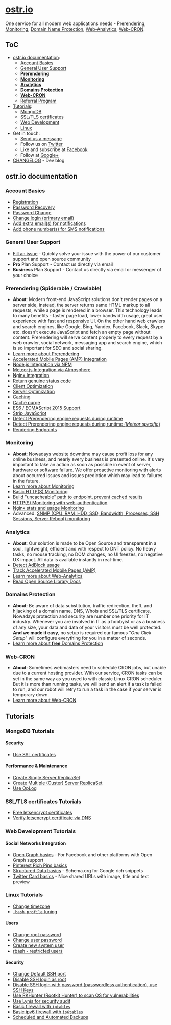 # [ostr.io](https://ostr.io)

One service for all modern web applications needs - [Prerendering](https://ostr.io/info/prerendering), [Monitoring](https://ostr.io/info/monitoring), [Domain Name Protection](https://ostr.io/info/domain-names-protection), [Web-Analytics](https://ostr.io/info/web-analytics), [Web-CRON](https://ostr.io/info/web-cron).

## ToC

- [ostr.io documentation](https://github.com/VeliovGroup/ostrio#ostrio-documentation):
  - [Account Basics](https://github.com/VeliovGroup/ostrio#account-basics)
  - [General User Support](https://github.com/VeliovGroup/ostrio#general-user-support)
  - [__Prerendering__](https://github.com/VeliovGroup/ostrio#prerendering-spiderable--crawlable)
  - [__Monitoring__](https://github.com/VeliovGroup/ostrio#monitoring)
  - [__Analytics__](https://github.com/VeliovGroup/ostrio#analytics)
  - [__Domains Protection__](https://github.com/VeliovGroup/ostrio#domains-protection)
  - [__Web-CRON__](https://github.com/VeliovGroup/ostrio#web-cron)
  - [Referral Program](https://github.com/VeliovGroup/ostrio/blob/master/docs/account/referral-program.md)
- [Tutorials](https://github.com/VeliovGroup/ostrio#tutorials):
  - [MongoDB](https://github.com/VeliovGroup/ostrio#mongodb-tutorials)
  - [SSL/TLS certificates](https://github.com/VeliovGroup/ostrio#ssltls-certificates-tutorials)
  - [Web Development](https://github.com/VeliovGroup/ostrio#web-development-tutorials)
  - [Linux](https://github.com/VeliovGroup/ostrio#linux-tutorials)
- Get in touch:
  - <a href="mailto:info@ostr.io" target="_parent">Send us a message</a>
  - Follow us on [Twitter](https://twitter.com/ostrio_service)
  - Like and subscribe at [Facebook](https://www.facebook.com/ostrio.service)
  - Follow at [Google+](https://plus.google.com/+OstrIo)
- [CHANGELOG](https://github.com/VeliovGroup/ostrio/blob/master/HISTORY.md) - Dev blog

## ostr.io documentation

### Account Basics

- [Registration](https://github.com/VeliovGroup/ostrio/blob/master/docs/account/sign-up.md)
- [Password Recovery](https://github.com/VeliovGroup/ostrio/blob/master/docs/account/password-recovery.md)
- [Password Change](https://github.com/VeliovGroup/ostrio/blob/master/docs/account/password-change.md)
- [Change login (primary email)](https://github.com/VeliovGroup/ostrio/blob/master/docs/account/change-primary-email.md)
- [Add extra email(s) for notifications](https://github.com/VeliovGroup/ostrio/blob/master/docs/account/add-notification-email.md)
- [Add phone number(s) for SMS notifications](https://github.com/VeliovGroup/ostrio/blob/master/docs/account/add-notification-phone-number.md)

### General User Support

- [Fill an issue](https://github.com/VeliovGroup/ostrio/issues) - Quickly solve your issue with the power of our customer support and open source community
- __Pro__ Plan Support - Contact us directly via email
- __Business__ Plan Support - Contact us directly via email or messenger of your choice

<!-- ### Resources Management
 - Server: [Add and verify by IP]()
 - Server: [Add and verify by domain name]()
 - Domain: [Whois integrity monitoring]()
 - Domain: [DNS records integrity monitoring]()
 - Website: [SSL certificate integrity monitoring]() -->

### Prerendering (Spiderable / Crawlable)

- __About__: Modern front-end JavaScript solutions don't render pages on a server side, instead, the server returns same HTML markup to all requests, while a page is rendered in a browser. This technology leads to many benefits - faster page load, lower bandwidth usage, great user experience with fast and responsive UI. On the other hand web crawlers and search engines, like Google, Bing, Yandex, Facebook, Slack, Skype etc. doesn't execute JavaScript and fetch an empty page without content. Prerendering will serve content properly to every request by a web crawler, social network, messaging app and search engine, which is so important for SEO and social sharing.
- [Learn more about Prerendering](https://ostr.io/info/prerendering)
- [Accelerated Mobile Pages (AMP) Integration](https://github.com/VeliovGroup/ostrio/blob/master/docs/prerendering/amp-support.md)
- [Node.js Integration via NPM](https://github.com/VeliovGroup/ostrio/blob/master/docs/prerendering/node-npm.md)
- [Meteor.js Integration via Atmosphere](https://github.com/VeliovGroup/ostrio/blob/master/docs/prerendering/meteor-atmosphere.md)
- [Nginx Integration](https://github.com/VeliovGroup/ostrio/blob/master/docs/prerendering/nginx.md)
- [Return genuine status code](https://github.com/VeliovGroup/ostrio/blob/master/docs/prerendering/genuine-status-code.md)
- [Client Optimization](https://github.com/VeliovGroup/ostrio/blob/master/docs/prerendering/optimization.md)
- [Server Optimization](https://github.com/VeliovGroup/ostrio/blob/master/docs/prerendering/rendering-endpoints.md)
- [Caching](https://github.com/VeliovGroup/ostrio/blob/master/docs/prerendering/cache.md)
- [Cache purge](https://github.com/VeliovGroup/ostrio/blob/master/docs/prerendering/cache-purge.md)
- [ES6 / ECMAScript 2015 Support](https://github.com/VeliovGroup/ostrio/blob/master/docs/prerendering/es6-support.md)
- [Strip JavaScript](https://github.com/VeliovGroup/ostrio/blob/master/docs/prerendering/strip-javascript.md)
- [Detect Prerendering engine requests during runtime](https://github.com/VeliovGroup/ostrio/blob/master/docs/prerendering/detect-prerendering.md)
- [Detect Prerendering engine requests during runtime (*Meteor specific*)](https://github.com/VeliovGroup/ostrio/blob/master/docs/prerendering/detect-prerendering-meteor.md)
- [Rendering Endpoints](https://github.com/VeliovGroup/ostrio/blob/master/docs/prerendering/rendering-endpoints.md)

### Monitoring

- __About__: Nowadays website downtime may cause profit loss for any online business, and nearly every business is presented online. It's very important to take an action as soon as possible in event of server, hardware or software failure. We offer proactive monitoring with alerts about occurred issues and issues prediction which may lead to failures in the future.
- [Learn more about Monitoring](https://ostr.io/info/monitoring)
- [Basic HTTP(S) Monitoring](https://github.com/VeliovGroup/ostrio/blob/master/docs/monitoring/basics.md)
- [Build "uncacheable" path to endpoint, prevent cached results](https://github.com/VeliovGroup/ostrio/blob/master/docs/monitoring/custom-path.md)
- [HTTP(S) Monitoring with web-authentication](https://github.com/VeliovGroup/ostrio/blob/master/docs/monitoring/with-auth.md)
- [Nginx stats and usage Monitoring](https://github.com/VeliovGroup/ostrio/blob/master/docs/monitoring/nginx-stats.md)
- Advanced: [SNMP (CPU, RAM, HDD, SSD, Bandwidth, Processes, SSH Sessions, Server Reboot) monitoring](https://github.com/VeliovGroup/ostrio/blob/master/docs/monitoring/snmp.md)

### Analytics

- __About__: Our solution is made to be Open Source and transparent in a soul, lightweight, efficient and with respect to DNT policy. No heavy tasks, no mouse tracking, no DOM changes, no UI freezes, no negative UX impact. All data is available instantly in real-time.
- [Detect AdBlock usage](https://github.com/VeliovGroup/ostrio/blob/master/docs/analytics/detect-adblock.md)
- [Track Accelerated Mobile Pages (AMP)](https://github.com/VeliovGroup/ostrio/blob/master/docs/analytics/track-amp.md)
- [Learn more about Web-Analytics](https://ostr.io/info/web-analytics)
- [Read Open Source Library Docs](https://github.com/VeliovGroup/ostrio-analytics)

### Domains Protection

- __About__: Be aware of data substitution, traffic redirection, theft, and hijacking of a domain name, DNS, Whois and SSL/TLS certificate. Nowadays protection and security are number one priority for IT industry. Whenever you are involved in IT as a hobbyist or as a business of any size, your data and data of your visitors must be well protected. __And we made it easy__, no setup is required our famous "*One Click Setup*" will configure everything for you in a matter of seconds.
- [Learn more about __free__ Domains Protection](https://ostr.io/info/domain-names-protection)

### Web-CRON

- __About__: Sometimes webmasters need to schedule CRON jobs, but unable due to a current hosting provider. With our service, CRON tasks can be set in the same way as you used to with classic Linux CRON scheduler. But it is more than running tasks, we will send an alert if a task is failed to run, and our robot will retry to run a task in the case if your server is temporary down.
- [Learn more about Web-CRON](https://ostr.io/info/web-cron)

<!--  - Custom: [JSON Endpoint Monitoring]()
 - Custom: [XML Endpoint Monitoring]() -->

<!--  - [Phusion Passenger `passenger-status` Monitoring]()
 - [PHP stats and usage Monitoring]()
 - [Node.js stats and usage Monitoring]()
 - [MongoDB stats and usage Monitoring]()
 - PHP: [MySQL Database Monitoring]()
 - Ruby: [MySQL Database Monitoring]()
 - Node.js: [MySQL Database Monitoring]()
 - PHP: [MongoDB Database Monitoring]()
 - Ruby: [MongoDB Database Monitoring]()
 - Node.js: [MongoDB Database Monitoring]()
 - PHP: [Redis Database Monitoring]()
 - Ruby: [Redis Database Monitoring]()
 - Node.js: [Redis Database Monitoring]()
 - Custom: [Server stats Monitoring with Node.js]()
 - Custom: [Server stats Monitoring with Ruby]()
 - Custom: [Server stats Monitoring with PHP]() -->

<!-- ### Web-CRON
 - [Introduction]()
 - [Integration examples]() -->

## Tutorials

<!-- ### nginx
 - [nginx + Node.js with WebSockets]() - Meteor.js, MEAN.js or any other Node.js project with WebSockets
 - [Load monitoring]()
 - [Set up support for h2]()
 - [Basic proxy configuration]()
 - [Proxy injections]()
 - [gzip compressions]()
 - [Optimization]()
 - [Fine tuning]()
 - [Create login/password protected path]()
 - [Security & Protection]()
 - [Enable WebSockets Support]() -->

### MongoDB Tutorials

#### Security

<!--  - [Run MongoDB locally, prevent external access]()
 - [Change default ports]() -->
- [Use SSL certificates](https://github.com/VeliovGroup/ostrio/blob/master/tutorials/mongodb/use-ssl-http-encryption.md)
 <!-- - [Protect database with password]() -->

#### Performance & Maintenance

- [Create Single Server ReplicaSet](https://github.com/VeliovGroup/ostrio/blob/master/tutorials/mongodb/single-server-replica-set.md)
- [Create Multiple (Custer) Server ReplicaSet](https://github.com/VeliovGroup/ostrio/blob/master/tutorials/mongodb/multiple-server-replica-set.md)
- [Use OpLog](https://github.com/VeliovGroup/ostrio/blob/master/tutorials/mongodb/enable-oplog.md)

<!-- #### Other MongoDB Tips & Tricks
 - [Self-destroying records, TTL]() -->

### SSL/TLS certificates Tutorials

- [Free letsencrypt certificates](https://github.com/VeliovGroup/ostrio/blob/master/tutorials/ssl/ssl-letsencrypt.md)
- [Verify letsencrypt certificate via DNS](https://github.com/VeliovGroup/ostrio/blob/master/tutorials/ssl/ssl-letsencrypt-dns-validation.md)

<!--  - [Install SSL/TLS certificate to Nginx]() -->

### Web Development Tutorials

#### Social Networks Integration

- [Open Graph basics](https://github.com/VeliovGroup/ostrio/blob/master/tutorials/website/social-networking/open-graph-basics.md) - For Facebook and other platforms with Open Graph support
- [Pinterest Rich Pins basics](https://github.com/VeliovGroup/ostrio/blob/master/tutorials/website/social-networking/pinterest-rich-pins-basics.md)
- [Structured Data basics](https://github.com/VeliovGroup/ostrio/blob/master/tutorials/website/social-networking/structured-data-basics.md) - Schema.org for Google rich snippets
- [Twitter Card basics](https://github.com/VeliovGroup/ostrio/blob/master/tutorials/website/social-networking/twitter-cards-basics.md) - Nice shared URLs with image, title and text preview

<!-- #### Security
 - [Basic Security Check-list]()
 - [Google reCAPTCA]()
 - [Advanced Google reCAPTCHA integration]() -->

<!-- #### Visitors Analytics
 - [ostr.io Analytics]()
 - [Google Analytics]()
 - [Yandex Metrika]() -->

<!-- #### Development
 - [Service Workers - Build off-line website]()
 - [Service Workers - App install banner]()
 - [Service Workers - Standalone App]()
 - [favicon - for all devices and browsers]()
 - [robots.txt]() -->

<!-- #### Meteor.js
 - [Build simple off-line application]() -->

<!-- #### Meteor.js Security
 - [DDP Rate limiting]()
 - [reCAPTCHA]() -->

<!-- ### CDN
 - [CloudFlare]()
 - [Advanced security with CloudFlare]() -->

### Linux Tutorials

- [Change timezone](https://github.com/VeliovGroup/ostrio/blob/master/tutorials/linux/change-timezone.md)
- [`.bash_profile` tuning](https://github.com/VeliovGroup/ostrio/blob/master/tutorials/linux/bash_profile-tuning.md)

#### Users

- [Change root password](https://github.com/VeliovGroup/ostrio/blob/master/tutorials/linux/users/root-passwd.md)
- [Change user password](https://github.com/VeliovGroup/ostrio/blob/master/tutorials/linux/users/user-passwd.md)
- [Create new system user](https://github.com/VeliovGroup/ostrio/blob/master/tutorials/linux/users/create-user.md)
- [rbash - restricted users](https://github.com/VeliovGroup/ostrio/blob/master/tutorials/linux/users/rbash.md)

#### Security

- [Change Default SSH port](https://github.com/VeliovGroup/ostrio/blob/master/tutorials/linux/security/change-ssh-port.md)
- [Disable SSH login as root](https://github.com/VeliovGroup/ostrio/blob/master/tutorials/linux/security/disable-ssh-root.md)
- [Disable SSH login with password (passwordless authentication), use SSH Keys](https://github.com/VeliovGroup/ostrio/blob/master/tutorials/linux/security/use-ssh-keys.md)
- [Use RKHunter (Rootkit Hunter) to scan OS for vulnerabilities](https://github.com/VeliovGroup/ostrio/blob/master/tutorials/linux/security/rootkit-hunter.md)
- [Use Lynis for security audit](https://github.com/VeliovGroup/ostrio/blob/master/tutorials/linux/security/lynis-security-audit.md)
- [Basic firewall with `iptables`](https://github.com/VeliovGroup/ostrio/blob/master/tutorials/linux/security/iptables-firewall.md)
- [Basic ipv6 firewall with `ip6tables`](https://github.com/VeliovGroup/ostrio/blob/master/tutorials/linux/security/iptables-firewall-ipv6.md)
- [Scheduled and Automated Backups](https://github.com/VeliovGroup/ostrio/blob/master/tutorials/linux/security/automated-backups.md)
